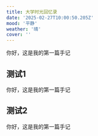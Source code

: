 ```yaml
---
title: 大学时光回忆录
date: '2025-02-27T10:00:50.205Z'
mood: '平静'
weather: '晴'
cover: ''
---
```


你好，这是我的第一篇手记

## 测试1

你好，这是我的第一篇手记

## 测试2

你好，这是我的第一篇手记
